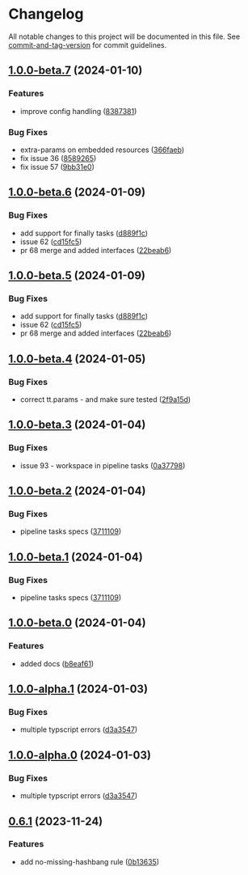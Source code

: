 # Changelog

All notable changes to this project will be documented in this file. See [commit-and-tag-version](https://github.com/absolute-version/commit-and-tag-version) for commit guidelines.

## [1.0.0-beta.7](https://github.com/IBM/tekton-lint/compare/v1.0.0-beta.6...v1.0.0-beta.7) (2024-01-10)


### Features

* improve config handling ([8387381](https://github.com/IBM/tekton-lint/commit/8387381c5b46ab8a8279da348901fe0059025816))


### Bug Fixes

* extra-params on embedded resources ([366faeb](https://github.com/IBM/tekton-lint/commit/366faeb3f82a7888d87004effe5013b57844d533))
* fix issue 36 ([8589265](https://github.com/IBM/tekton-lint/commit/85892658465cb0d625ac11fa7c5e596986d40837))
* fix issue 57 ([9bb31e0](https://github.com/IBM/tekton-lint/commit/9bb31e060b0a03a51eb4f2adf54de9e733d8f2c2))

## [1.0.0-beta.6](https://github.com/IBM/tekton-lint/compare/v1.0.0-beta.4...v1.0.0-beta.6) (2024-01-09)


### Bug Fixes

* add support for finally tasks ([d889f1c](https://github.com/IBM/tekton-lint/commit/d889f1cae07335ea1c1697662d0efbb6eba4f34a))
* issue 62 ([cd15fc5](https://github.com/IBM/tekton-lint/commit/cd15fc52d235cad62991dcfa8105bdce1d936d08))
* pr 68 merge and added interfaces ([22beab6](https://github.com/IBM/tekton-lint/commit/22beab6cb4d456e7a0accc2d43006d397e9523b9))

## [1.0.0-beta.5](https://github.com/IBM/tekton-lint/compare/v1.0.0-beta.4...v1.0.0-beta.5) (2024-01-09)


### Bug Fixes

* add support for finally tasks ([d889f1c](https://github.com/IBM/tekton-lint/commit/d889f1cae07335ea1c1697662d0efbb6eba4f34a))
* issue 62 ([cd15fc5](https://github.com/IBM/tekton-lint/commit/cd15fc52d235cad62991dcfa8105bdce1d936d08))
* pr 68 merge and added interfaces ([22beab6](https://github.com/IBM/tekton-lint/commit/22beab6cb4d456e7a0accc2d43006d397e9523b9))

## [1.0.0-beta.4](https://github.com/IBM/tekton-lint/compare/v1.0.0-beta.3...v1.0.0-beta.4) (2024-01-05)


### Bug Fixes

* correct tt.params - and make sure  tested ([2f9a15d](https://github.com/IBM/tekton-lint/commit/2f9a15dec8e0ba4d1defa546d812f8726b96a5cb))

## [1.0.0-beta.3](https://github.com/IBM/tekton-lint/compare/v1.0.0-beta.1...v1.0.0-beta.3) (2024-01-04)


### Bug Fixes

* issue 93 - workspace in pipeline tasks ([0a37798](https://github.com/IBM/tekton-lint/commit/0a377988652c881b9a721e918c51061b85d6e27f))

## [1.0.0-beta.2](https://github.com/IBM/tekton-lint/compare/v1.0.0-beta.0...v1.0.0-beta.2) (2024-01-04)


### Bug Fixes

* pipeline tasks specs ([3711109](https://github.com/IBM/tekton-lint/commit/3711109731b8a029d5be376111849066e9bd8c74))

## [1.0.0-beta.1](https://github.com/IBM/tekton-lint/compare/v1.0.0-beta.0...v1.0.0-beta.1) (2024-01-04)


### Bug Fixes

* pipeline tasks specs ([3711109](https://github.com/IBM/tekton-lint/commit/3711109731b8a029d5be376111849066e9bd8c74))

## [1.0.0-beta.0](https://github.com/IBM/tekton-lint/compare/v1.0.0-alpha.1...v1.0.0-beta.0) (2024-01-04)


### Features

* added docs ([b8eaf61](https://github.com/IBM/tekton-lint/commit/b8eaf61cfbf50fc88b8bca67572ef3ed75546b65))

## [1.0.0-alpha.1](https://github.com/IBM/tekton-lint/compare/v0.7.0...v1.0.0-alpha.1) (2024-01-03)


### Bug Fixes

* multiple typscript errors ([d3a3547](https://github.com/IBM/tekton-lint/commit/d3a35471e4c1fb0a0c3048ef2ad50a5a2a75a4b0))

## [1.0.0-alpha.0](https://github.com/IBM/tekton-lint/compare/v0.7.0...v1.0.0-alpha.0) (2024-01-03)


### Bug Fixes

* multiple typscript errors ([d3a3547](https://github.com/IBM/tekton-lint/commit/d3a35471e4c1fb0a0c3048ef2ad50a5a2a75a4b0))

## [0.6.1](https://github.com/IBM/tekton-lint/compare/v0.6.0...v0.6.1) (2023-11-24)


### Features

* add no-missing-hashbang rule ([0b13635](https://github.com/IBM/tekton-lint/commit/0b1363547054b8ddf4a4b724ea595a6c4d1e54b6))
